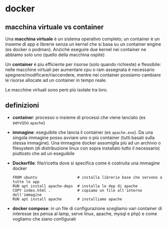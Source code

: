 # docker

## macchina virtuale vs container

Una **macchina virtuale** è un sistema operativo completo; un container è
un insieme di app e librerie senza un kernel che si basa su un
container engine (es docker o podman). Anziché eseguire due kernel nei
container ne abbiamo solo uno (quello della macchina ospite)

Un **container** è piu efficiente per risorse (solo quando richieste) e
flessibile: nelle macchine virtuali per aumentare cpu o ram assegnata
è necessario spegnere/modificare/riaccendere, mentre nei container
possiamo cambiare le risorse allocate ad un container in tempo reale.

Le macchine virtuali sono però più isolate tra loro.

## definizioni

- **container**: processo o insieme di processi che viene lanciato (es servizio `apache`)

- **immagine**: eseguibile che lancia il container (es `apache.exe`). Da
  una singola immagine posso avviare uno o più container (tutti basati
  sulla stessa immagine).  Una immagine docker assomiglia più ad un
  archivio o filesystem (di distribuzione linux con sopra installato
  tutto il necessario) piuttosto che ad un eseguibile

- **Dockerfile**: file/ricetta dove si specifica come è costruita una immagine docker
  ```
  FROM ubuntu                  # installa librerie base che servono a tutte le app
  RUN apt install apache-deps  # installa le dep di apache
  COPY index.html .            # copiamo un file all'interno dell'immagine
  RUN apt install apache       # installiamo apache
  ```
  
- **docker compose**: in un file di configurazione scegliamo vari
  container di interesse (es pensa al lamp, serve linux, apache, mysql e
  php) e come vogliamo che siano configurati
